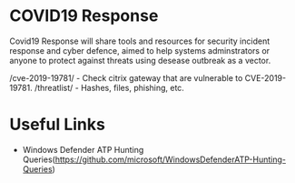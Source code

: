 # COVID19 Response

Covid19 Response will share tools and resources for security incident response and cyber defence, aimed to help systems adminstrators or anyone to protect against threats using desease outbreak as a vector.

/cve-2019-19781/ - Check citrix gateway that are vulnerable to CVE-2019-19781.
/threatlist/ - Hashes, files, phishing, etc.

# Useful Links

* Windows Defender ATP Hunting Queries(https://github.com/microsoft/WindowsDefenderATP-Hunting-Queries)
